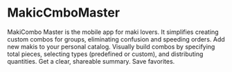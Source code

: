 # MakicCmboMaster
MakiCombo Master is the mobile app for maki lovers. It simplifies creating custom combos for groups, eliminating confusion and speeding orders. Add new makis to your personal catalog. Visually build combos by specifying total pieces, selecting types (predefined or custom), and distributing quantities. Get a clear, shareable summary. Save favorites.
